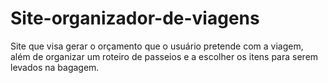 # Site-organizador-de-viagens
Site que visa gerar o orçamento que o usuário pretende com a viagem, além de organizar um roteiro de passeios e a escolher os itens para serem levados na bagagem.
